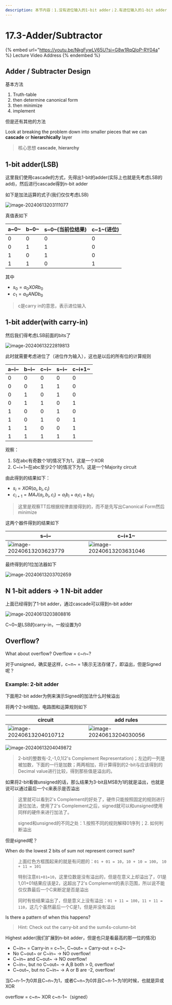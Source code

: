 ```yaml
---
description: 本节内容：1.没有进位输入的1-bit adder；2.有进位输入的1-bit adder，通过cascade得到n-bit的adder；3.溢出条件：unsigned看Cn，signed看Cn XOR Cn-1；
---
```


# 17.3-Adder/Subtractor

{% embed url="https://youtu.be/NkgFywLV65U?si=G8w1RqQloP-RY04a" %}
Lecture Video Address
{% endembed %}

## Adder / Subtracter Design

基本方法

1. Truth-table
2. then determine canonical form
3. then minimize
4. implement

但是还有其他的方法

Look at breaking the problem down into smaller pieces that we can **cascade** or **hierarchically** layer

> 核心思想 **cascade**, **hierarchy**

## 1-bit adder(LSB)

这里我们使用cascade的方式，先得出1-bit的adder(实际上也就是先考虑LSB的add)，然后进行cascade得到n-bit adder

如下是加法运算的式子(我们仅仅考虑LSB)

![image-20240613203111077](.image/image-20240613203111077.png)

真值表如下

| a~0~ | b~0~ | s~0~(当前位结果) | c~1~(进位) |
| ---- | ---- | ---------------- | ---------- |
| 0    | 0    | 0                | 0          |
| 0    | 1    | 1                | 0          |
| 1    | 0    | 1                | 0          |
| 1    | 1    | 0                | 1          |

其中 

- $s_0 = a_0 XOR b_0$
-  $c_1 = a_0 AND b_0$

> c是carry in的意思，表示进位输入

## 1-bit adder(with carry-in)

然后我们得考虑LSB前面的bits了

![image-20240613222819813](.image/image-20240613222819813.png)

此时就需要考虑进位了（进位作为输入），这也是以后的所有位的计算规则

| a~i~ | b~i~ | c~i~ | s~i~ | c~i+1~ |
| ---- | ---- | ---- | ---- | ------ |
| 0    | 0    | 0    | 0    | 0      |
| 0    | 0    | 1    | 1    | 0      |
| 0    | 1    | 0    | 1    | 0      |
| 0    | 1    | 1    | 0    | 1      |
| 1    | 0    | 0    | 1    | 0      |
| 1    | 0    | 1    | 0    | 1      |
| 1    | 1    | 0    | 0    | 1      |
| 1    | 1    | 1    | 1    | 1      |

观察：

1. S在abc有奇数个1的情况下为1，这是一个XOR
2. C~i+1~在abc至少2个1的情况下为1，这是一个Majority circuit

由此得到的结果如下：

- $s_i = XOR(a_i, b_i, c_i)$
- $c_{i+1} = MAJ(a_i, b_i, c_i) = a_ib_i + a_ic_i + b_ic_i$

> 这里是观察TT后根据规律直接得到的，而不是先写出Canonical Form然后minimize

这两个器件得到的结果如下

| s~i~                                                         | c~i+1~                                                       |
| ------------------------------------------------------------ | ------------------------------------------------------------ |
| ![image-20240613203623779](.image/image-20240613203623779.png) | ![image-20240613203631046](.image/image-20240613203631046.png) |

最终得到的1位加法器如下

![image-20240613203702659](.image/image-20240613203702659.png)

## N 1-bit adders → 1 N-bit adder

上面已经得到了1-bit adder，通过cascade可以得到n-bit adder

![image-20240613203808816](.image/image-20240613203808816.png)

C~0~是LSB的carry-in，一般设置为0

## Overflow?

What about overflow? Overflow = c~n~? 

对于unsigned，确实是这样，c~n~ = 1表示无法存储了，即溢出，但是Signed呢？

### Example: 2-bit adder

下面用2-bit adder为例来演示Signed的加法什么时候溢出

将两个2-bit相加，电路图和运算规则如下

| circuit                                                      | add rules                                                    |
| ------------------------------------------------------------ | ------------------------------------------------------------ |
| ![image-20240613204010712](.image/image-20240613204010712.png) | ![image-20240613204030056](.image/image-20240613204030056.png) |

![image-20240613204049872](.image/image-20240613204049872.png)

> 2-bit的整数有-2,-1,0,1(2's Complement Representation)；左边的一列是被加数，下面的一行是加数；两两相加，将计算得到的2-bit与应该得到的Decimal value进行比较，得到那些值是溢出的。

如果将2-bit看做unsigned的话，那么结果为3-bit且MSB为1的就是溢出，也就是说可以通过最后一个c来表示是否溢出

> 这里就可以看到2's Complement的好处了，硬件只能按照固定的规则进行逐位加法，使用了2's Complement之后，signed就可以和unsigned使用同样的硬件来进行加法了。
>
> signed和unsigned的不同之处：1.按照不同的规则解释01序列；2. 如何判断溢出

但是signed呢？

When do the lowest 2 bits of sum not represent correct sum?

> 上面红色方框围起来的就是有问题的：`01 + 01 = 10`，`10 + 10 = 100`， `10 + 11 = 101`
>
> 特别注意`01+01=10`，这里位数是没有溢出的，但是在意义上却溢出了，01是1,01+01结果应该是2，这超出了2's Complement的表示范围，所以说不能仅仅靠最后一个C来断定是否是溢出
>
> 同时有些结果溢出了，但是意义上没有溢出：`01 + 11 = 100`，`11 + 11 = 110`，这几个虽然最后一个C是1，但是并没有溢出

Is there a pattern of when this happens? 

> Hint: Check out the carry-bit and the sum4s-column-bit

Highest adder(我们扩展到n-bit adder，但是也只是看最高的那一位的情况)

- C~in~ = Carry-in = c~1~, C~out~ = Carry-out = c~2~
- No C~out~ or C~in~ → NO overflow!
- C~in~ and C~out~ → NO overflow!
- C~in~, but no C~out~ → A,B both > 0, overflow!
- C~out~, but no C~in~ → A or B are -2, overflow!

当C~n-1~为0并且C~n~为1，或者C~n~为0并且C~n-1~为1的时候，也就是异或XOR

overflow = c~n~ XOR c~n-1~（signed）
